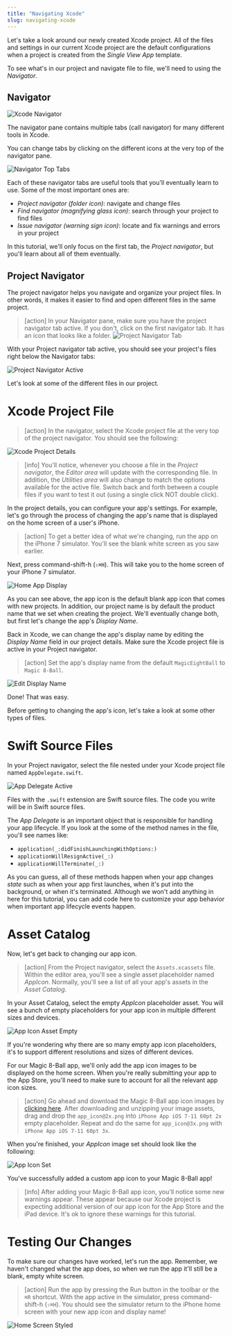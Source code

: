 ```yaml
---
title: "Navigating Xcode"
slug: navigating-xcode
---
```


Let's take a look around our newly created Xcode project. All of the files and settings in our current Xcode project are the default configurations when a project is created from the _Single View App_ template.

To see what's in our project and navigate file to file, we'll need to using the _Navigator_.

## Navigator

![Xcode Navigator](assets/navigator_pane.png)

The navigator pane contains multiple tabs (call navigator) for many different tools in Xcode.

You can change tabs by clicking on the different icons at the very top of the navigator pane.

![Navigator Top Tabs](assets/navigator_tabs.png)

Each of these navigator tabs are useful tools that you'll eventually learn to use. Some of the most important ones are:

- _Project navigator (folder icon)_: navigate and change files
- _Find navigator (magnifying glass icon)_: search through your project to find files
- _Issue navigator (warning sign icon)_: locate and fix warnings and errors in your project

In this tutorial, we'll only focus on the first tab, the _Project navigator_, but you'll learn about all of them eventually.

<!-- include issues navigator? -->

## Project Navigator

The project navigator helps you navigate and organize your project files. In other words, it makes it easier to find and open different files in the same project.

> [action]
In your Navigator pane, make sure you have the project navigator tab active. If you don't, click on the first navigator tab. It has an icon that looks like a folder. ![Project Navigator Tab](assets/project_navigator_tab.png)

With your Project navigator tab active, you should see your project's files right below the Navigator tabs:

![Project Navigator Active](assets/project_navigator_active.png)

Let's look at some of the different files in our project.

# Xcode Project File

> [action]
In the navigator, select the Xcode project file at the very top of the project navigator. You should see the following:
>
![Xcode Project Details](assets/xcode_project_details.png)

<!-- break -->

> [info]
You'll notice, whenever you choose a file in the _Project navigator_, the _Editor area_ will update with the corresponding file. In addition, the _Utilities area_ will also change to match the options available for the active file. Switch back and forth between a couple files if you want to test it out (using a single click NOT double click).

In the project details, you can configure your app's settings. For example, let's go through the process of changing the app's name that is displayed on the home screen of a user's iPhone.

> [action]
To get a better idea of what we're changing, run the app on the iPhone 7 simulator. You'll see the blank white screen as you saw earlier.
>
Next, press command-shift-h (`⇧⌘H`). This will take you to the home screen of your iPhone 7 simulator.
>
![Home App Display](assets/home_app_display.png)

As you can see above, the app icon is the default blank app icon that comes with new projects. In addition, our project name is by default the product name that we set when creating the project. We'll eventually change both, but first let's change the app's _Display Name_.

Back in Xcode, we can change the app's display name by editing the _Display Name_ field in our project details. Make sure the Xcode project file is active in your Project navigator.

> [action]
Set the app's display name from the default `MagicEightBall` to `Magic 8-Ball`.
>
![Edit Display Name](assets/edit_display_name.png)

Done! That was easy.

Before getting to changing the app's icon, let's take a look at some other types of files.

# Swift Source Files

In your Project navigator, select the file nested under your Xcode project file named `AppDelegate.swift`.

![App Delegate Active](assets/app_delegate_active.png)

Files with the `.swift` extension are Swift source files. The code you write will be in Swift source files.

The _App Delegate_ is an important object that is responsible for handling your app lifecycle. If you look at the some of the method names in the file, you'll see names like:

- `application(_:didFinishLaunchingWithOptions:)`
- `applicationWillResignActive(_:)`
- `applicationWillTerminate(_:)`

As you can guess, all of these methods happen when your app changes _state_ such as when your app first launches, when it's put into the background, or when it's terminated. Although we won't add anything in here for this tutorial, you can add code here to customize your app behavior when important app lifecycle events happen.

# Asset Catalog

Now, let's get back to changing our app icon.

> [action]
From the Project navigator, select the `Assets.xcassets` file. Within the editor area, you'll see a single asset placeholder named _AppIcon_. Normally, you'll see a list of all your app's assets in the _Asset Catalog_.
>
In your Asset Catalog, select the empty _AppIcon_ placeholder asset. You will see a bunch of empty placeholders for your app icon in multiple different sizes and devices.
>
![App Icon Asset Empty](assets/app_icon_asset_empty.png)

If you're wondering why there are so many empty app icon placeholders, it's to support different resolutions and sizes of different devices.

For our Magic 8-Ball app, we'll only add the app icon images to be displayed on the home screen. When you're really submitting your app to the App Store, you'll need to make sure to account for all the relevant app icon sizes.

> [action]
Go ahead and download the Magic 8-Ball app icon images by [clicking here](https://github.com/MakeSchool-Tutorials/Magic-8Ball-Swift4/raw/master/magic_app_icon.zip). After downloading and unzipping your image assets, drag and drop the `app_icon@2x.png` into `iPhone App iOS 7-11 60pt 2x` empty placeholder. Repeat and do the same for `app_icon@3x.png` with `iPhone App iOS 7-11 60pt 3x`.

When you're finished, your _AppIcon_ image set should look like the following:

![App Icon Set](assets/app_icon_set.png)

You've successfully added a custom app icon to your Magic 8-Ball app!

> [info]
After adding your Magic 8-Ball app icon, you'll notice some new warnings appear. These appear because our Xcode project is expecting additional version of our app icon for the App Store and the iPad device. It's ok to ignore these warnings for this tutorial.

# Testing Our Changes

To make sure our changes have worked, let's run the app. Remember, we haven't changed what the app does, so when we run the app it'll still be a blank, empty white screen.

> [action]
Run the app by pressing the Run button in the toolbar or the `⌘R` shortcut. With the app active in the simulator, press command-shift-h (`⇧⌘H`). You should see the simulator return to the iPhone home screen with your new app icon and display name!
>
![Home Screen Styled](assets/home_screen_styled.png)
